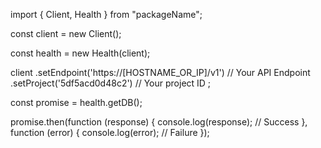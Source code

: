 import { Client, Health } from "packageName";

const client = new Client();

const health = new Health(client);

client
    .setEndpoint('https://[HOSTNAME_OR_IP]/v1') // Your API Endpoint
    .setProject('5df5acd0d48c2') // Your project ID
;

const promise = health.getDB();

promise.then(function (response) {
    console.log(response); // Success
}, function (error) {
    console.log(error); // Failure
});